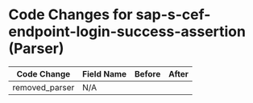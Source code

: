 # Code Changes for sap-s-cef-endpoint-login-success-assertion (Parser)

| Code Change | Field Name | Before | After |
|-------------|------------|--------|-------|
| removed_parser | N/A |  |  |